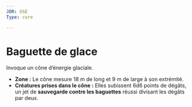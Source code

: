 ```yaml
---
JDR: OSE
Type: core

---
```

# Baguette de glace

Invoque un cône d’énergie glaciale.

- **Zone :** Le cône mesure 18 m de long et 9 m de large à son extrémité.
- **Créatures prises dans le cône :** Elles subissent 6d6 points de dégâts, un jet de **sauvegarde contre les baguettes** réussi divisant les dégâts par deux.